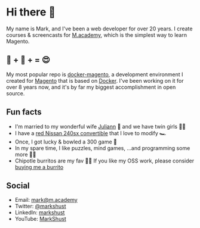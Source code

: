 # Hi there 👋

My name is Mark, and I've been a web developer for over 20 years. I create courses & screencasts for [M.academy](https://M.academy), which is the simplest way to learn Magento.

## 🐳 + 🧡 + = 😍

My most popular repo is [docker-magento](https://github.com/markshust/docker-magento), a development environment I created for [Magento](https://github.com/magento) that is based on [Docker](https://github.com/docker). I've been working on it for over 8 years now, and it's by far my biggest accomplishment in open source.

## Fun facts

- I'm married to my wonderful wife [Juliann](https://www.instagram.com/adventures_with_mommy/) 🌹 and we have twin girls 👯‍♂️
- I have a [red Nissan 240sx convertible](https://www.instagram.com/markshust240sx/) that I love to modify 🏎
- Once, I got lucky & bowled a 300 game 🎳
- In my spare time, I like puzzles, mind games, ...and programming some more 👨‍💻
- Chipotle burritos are my fav 🌯💖 If you like my OSS work, please consider [buying me a burrito](https://github.com/sponsors/markshust/)

## Social
- Email: [mark@m.academy](mailto:mark@m.academy)
- Twitter: [@markshust](https://twitter.com/MarkShust)
- LinkedIn: [markshust](https://www.linkedin.com/in/MarkShust/)
- YouTube: [MarkShust](https://www.youtube.com/c/MarkShust)
